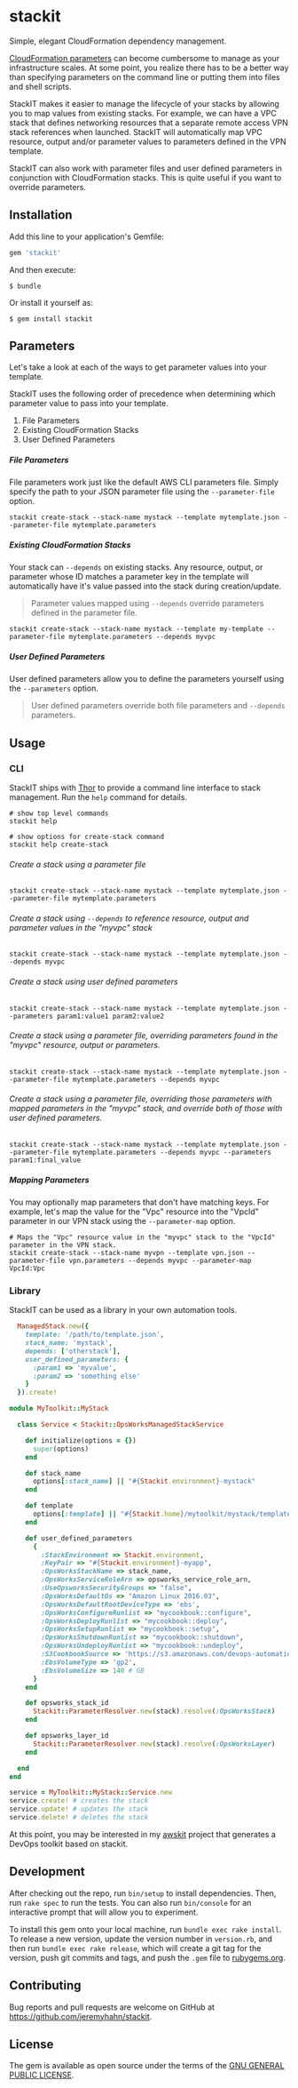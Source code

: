 # stackit

Simple, elegant CloudFormation dependency management.

[CloudFormation parameters](http://docs.aws.amazon.com/AWSCloudFormation/latest/UserGuide/parameters-section-structure.html) can become cumbersome to manage as your infrastructure scales. At some point, you realize there has to be a better way than specifying parameters on the command line or putting them into files and shell scripts.

StackIT makes it easier to manage the lifecycle of your stacks by allowing you to map values from existing stacks. For example, we can have a VPC stack that defines networking resources that a separate remote access VPN stack references when launched. StackIT will automatically map VPC resource, output and/or parameter values to parameters defined in the VPN template. 

StackIT can also work with parameter files and user defined parameters in conjunction with CloudFormation stacks. This is quite useful if you want to override parameters.

## Installation

Add this line to your application's Gemfile:

```ruby
gem 'stackit'
```

And then execute:

    $ bundle

Or install it yourself as:

    $ gem install stackit

## Parameters

Let's take a look at each of the ways to get parameter values into your template.

StackIT uses the following order of precedence when determining which parameter value to pass into your template.

1. File Parameters
2. Existing CloudFormation Stacks
3. User Defined Parameters

##### File Parameters

File parameters work just like the default AWS CLI parameters file. Simply specify the path to your JSON parameter file using the `--parameter-file` option.

    stackit create-stack --stack-name mystack --template mytemplate.json --parameter-file mytemplate.parameters

##### Existing CloudFormation Stacks

Your stack can `--depends` on existing stacks. Any resource, output, or parameter whose ID matches a parameter key in the template will automatically have it's value passed into the stack during creation/update.

> Parameter values mapped using `--depends` override parameters defined in the parameter file.

    stackit create-stack --stack-name mystack --template my-template --parameter-file mytemplate.parameters --depends myvpc

##### User Defined Parameters

User defined parameters allow you to define the parameters yourself using the `--parameters` option. 

> User defined parameters override both file parameters and `--depends` parameters.

## Usage

### CLI

StackIT ships with [Thor](http://whatisthor.com/) to provide a command line interface to stack management. Run the `help` command for details.

    # show top level commands
    stackit help

    # show options for create-stack command
    stackit help create-stack

###### Create a stack using a parameter file

    stackit create-stack --stack-name mystack --template mytemplate.json --parameter-file mytemplate.parameters

###### Create a stack using `--depends` to reference resource, output and parameter values in the "myvpc" stack

    stackit create-stack --stack-name mystack --template mytemplate.json --depends myvpc

###### Create a stack using user defined parameters

    stackit create-stack --stack-name mystack --template mytemplate.json --parameters param1:value1 param2:value2

###### Create a stack using a parameter file, overriding parameters found in the "myvpc" resource, output or parameters.

    stackit create-stack --stack-name mystack --template mytemplate.json --parameter-file mytemplate.parameters --depends myvpc

###### Create a stack using a parameter file, overriding those parameters with mapped parameters in the "myvpc" stack, and override both of those with user defined parameters.

    stackit create-stack --stack-name mystack --template mytemplate.json --parameter-file mytemplate.parameters --depends myvpc --parameters param1:final_value

##### Mapping Parameters

You may optionally map parameters that don't have matching keys. For example, let's map the value for the "Vpc" resource into the "VpcId" parameter in our VPN stack using the `--parameter-map` option.

    # Maps the "Vpc" resource value in the "myvpc" stack to the "VpcId" parameter in the VPN stack.
    stackit create-stack --stack-name myvpn --template vpn.json --parameter-file vpn.parameters --depends myvpc --parameter-map VpcId:Vpc

### Library

StackIT can be used as a library in your own automation tools.

```ruby
  ManagedStack.new({
    template: '/path/to/template.json',
    stack_name: 'mystack',
    depends: ['otherstack'],
    user_defined_parameters: {
      :param1 => 'myvalue',
      :param2 => 'something else'
    }
  }).create!
```

```ruby
module MyToolkit::MyStack

  class Service < Stackit::OpsWorksManagedStackService

    def initialize(options = {})
      super(options)
    end

    def stack_name
      options[:stack_name] || "#{Stackit.environment}-mystack"
    end

    def template
      options[:template] || "#{Stackit.home}/mytoolkit/mystack/template.json"
    end

    def user_defined_parameters
      {
        :StackEnvironment => Stackit.environment,
        :KeyPair => "#{Stackit.environment}-myapp",
        :OpsWorksStackName => stack_name,
        :OpsWorksServiceRoleArn => opsworks_service_role_arn,
        :UseOpsworksSecurityGroups => "false",
        :OpsWorksDefaultOs => "Amazon Linux 2016.03",
        :OpsWorksDefaultRootDeviceType => 'ebs',
        :OpsWorksConfigureRunlist => "mycookbook::configure",
        :OpsWorksDeployRunlist => "mycookbook::deploy",
        :OpsWorksSetupRunlist => "mycookbook::setup",
        :OpsWorksShutdownRunlist => "mycookbook::shutdown",
        :OpsWorksUndeployRunlist => "mycookbook::undeploy",
        :S3CookbookSource => 'https://s3.amazonaws.com/devops-automation/cookbooks.tar.gz',
        :EbsVolumeType => 'gp2',
        :EbsVolumeSize => 140 # GB
      }
    end

    def opsworks_stack_id
      Stackit::ParameterResolver.new(stack).resolve(:OpsWorksStack)
    end

    def opsworks_layer_id
      Stackit::ParameterResolver.new(stack).resolve(:OpsWorksLayer)
    end

  end
end

service = MyToolkit::MyStack::Service.new
service.create! # creates the stack
service.update! # updates the stack
service.delete! # deletes the stack

```

At this point, you may be interested in my [awskit](https://github.com/jeremyhahn/awskit) project that generates a DevOps toolkit based on stackit.

## Development

After checking out the repo, run `bin/setup` to install dependencies. Then, run `rake spec` to run the tests. You can also run `bin/console` for an interactive prompt that will allow you to experiment.

To install this gem onto your local machine, run `bundle exec rake install`. To release a new version, update the version number in `version.rb`, and then run `bundle exec rake release`, which will create a git tag for the version, push git commits and tags, and push the `.gem` file to [rubygems.org](https://rubygems.org).

## Contributing

Bug reports and pull requests are welcome on GitHub at https://github.com/jeremyhahn/stackit.


## License

The gem is available as open source under the terms of the [GNU GENERAL PUBLIC LICENSE](http://www.gnu.org/licenses/gpl-3.0.en.html).
